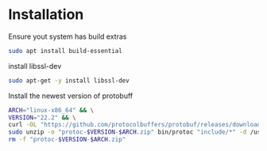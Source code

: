 # Installation

Ensure yout system has build extras
```bash
sudo apt install build-essential
```

install libssl-dev
```bash
sudo apt-get -y install libssl-dev
```


Install the newest version of protobuff
```bash
ARCH="linux-x86_64" && \
VERSION="22.2" && \
curl -OL "https://github.com/protocolbuffers/protobuf/releases/download/v$VERSION/protoc-$VERSION-$ARCH.zip" && \
sudo unzip -o "protoc-$VERSION-$ARCH.zip" bin/protoc "include/*" -d /usr/local && \
rm -f "protoc-$VERSION-$ARCH.zip"
```


